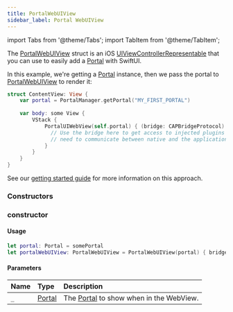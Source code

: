 ```yaml
---
title: PortalWebUIView
sidebar_label: Portal WebUIView
---
```


import Tabs from '@theme/Tabs';
import TabItem from '@theme/TabItem';

The [PortalWebUIView](./portal-webuiview) struct is an iOS [UIViewControllerRepresentable](https://developer.apple.com/documentation/swiftui/uiviewcontrollerrepresentable) that you can use to easily add a [Portal](./portal) with SwiftUI.

In this example, we're getting a [Portal](./portal) instance, then we pass the portal to [PortalWebUIView](./portal-webuiview) to render it:


```swift title=ContentView.swift
struct ContentView: View {
    var portal = PortalManager.getPortal("MY_FIRST_PORTAL")
    
    var body: some View {
        VStack {
            PortalUIWebView(self.portal) { (bridge: CAPBridgeProtocol) in 
              // Use the bridge here to get access to injected plugins you may
              // need to communicate between native and the application.
            }
        }
    }
}
```

See our [getting started guide](../../getting-started/iOS#using-the-portalwebview) for more information on this approach.

### Constructors

### constructor

#### Usage 
 
```swift
let portal: Portal = somePortal
let portalWebUIView: PortalWebUIView = PortalWebUIView(portal) { bridge in }
``` 

#### Parameters

Name | Type | Description
:------ | :------ | :------
`_` | [Portal](./portal) | The [Portal](./portal) to show when in the WebView.
